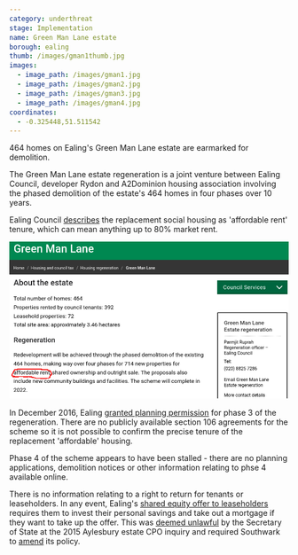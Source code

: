 ```yaml
---
category: underthreat
stage: Implementation 
name: Green Man Lane estate 
borough: ealing
thumb: /images/gman1thumb.jpg
images:
  - image_path: /images/gman1.jpg
  - image_path: /images/gman2.jpg
  - image_path: /images/gman3.jpg
  - image_path: /images/gman4.jpg
coordinates: 
  - -0.325448,51.511542
---
```

464 homes on Ealing's Green Man Lane estate are earmarked for demolition.

The Green Man Lane estate regeneration is a joint venture between Ealing Council, developer Rydon and A2Dominion housing association involving the phased demolition of the estate's 464 homes in four phases over 10 years.

Ealing Council [describes](https://www.ealing.gov.uk/info/201104/housing_regeneration/373/green_man_lane/2) the replacement social housing as 'affordable rent' tenure, which can mean anything up to 80% market rent.

<img src="/images/gmanscreenshot.png" class="img-fluid rounded img-thumbnail">

In December 2016, Ealing [granted planning permission](https://pam.ealing.gov.uk/online-applications/applicationDetails.do?activeTab=summary&keyVal=ODI3M8JM09L00) for phase 3 of the regeneration. There are no publicly available section 106 agreements for the scheme so it is not possible to confirm the precise tenure of the replacement 'affordable' housing.

Phase 4 of the scheme appears to have been stalled - there are no planning applications, demolition notices or other information relating to phse 4 available online.

There is no information relating to a right to return for tenants or leaseholders. In any event, Ealing's [shared equity offer to leaseholders](https://ealing.cmis.uk.com/ealing/Document.ashx?czJKcaeAi5tUFL1DTL2UE4zNRBcoShgo=orv9zlc1hcwmefvl%2FzC77iPz0uNaQowGhPWmce8m8fB%2FMzqMI5BQBA%3D%3D&rUzwRPf%2BZ3zd4E7Ikn8Lyw%3D%3D=pwRE6AGJFLDNlh225F5QMaQWCtPHwdhUfCZ%2FLUQzgA2uL5jNRG4jdQ%3D%3D&mCTIbCubSFfXsDGW9IXnlg%3D%3D=hFflUdN3100%3D&kCx1AnS9%2FpWZQ40DXFvdEw%3D%3D=hFflUdN3100%3D&uJovDxwdjMPoYv%2BAJvYtyA%3D%3D=ctNJFf55vVA%3D&FgPlIEJYlotS%2BYGoBi5olA%3D%3D=NHdURQburHA%3D&d9Qjj0ag1Pd993jsyOJqFvmyB7X0CSQK=ctNJFf55vVA%3D&WGewmoAfeNR9xqBux0r1Q8Za60lavYmz=ctNJFf55vVA%3D&WGewmoAfeNQ16B2MHuCpMRKZMwaG1PaO=ctNJFf55vVA%3D) requires them to invest their personal savings and take out a mortgage if they want to take up the offer. This was [deemed unlawful](https://www.theguardian.com/society/2016/sep/16/government-blocks-controversial-plan-to-force-out-housing-estate-residents) by the Secretary of State at the 2015 Aylesbury estate CPO inquiry and required Southwark to [amend](http://moderngov.southwarksites.com/documents/s74901/Report%20Amending%20the%20shared%20equity%20rehousing%20policy%20for%20qualifying%20homeowners%20affected%20by%20regenerati.pdf) its policy.
